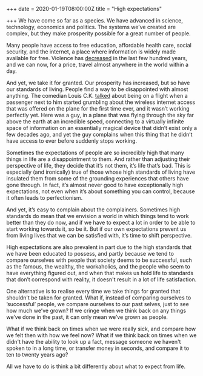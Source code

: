 +++
date = 2020-01-19T08:00:00Z
title = "High expectations"

+++
We have come so far as a species. We have advanced in science, technology, economics and politics. The systems we’ve created are complex, but they make prosperity possible for a great number of people.  
  
Many people have access to free education, affordable health care, social security, and the internet, a place where information is widely made available for free. Violence has [decreased](https://en.wikipedia.org/wiki/The_Better_Angels_of_Our_Nature) in the last few hundred years, and we can now, for a price, travel almost anywhere in the world within a day.  
  
And yet, we take it for granted. Our prosperity has increased, but so have our standards of living. People find a way to be disappointed with almost anything. The comedian Louis C.K. [talked](https://www.youtube.com/watch?v=kBLkX2VaQs4) about being on a flight when a passenger next to him started grumbling about the wireless internet access that was offered on the plane for the first time ever, and it wasn’t working perfectly yet. Here was a guy, in a plane that was flying through the sky far above the earth at an incredible speed, connecting to a virtually infinite space of information on an essentially magical device that didn’t exist only a few decades ago, and yet the guy complains when this thing that he didn’t have access to ever before suddenly stops working.  
  
Sometimes the expectations of people are so incredibly high that many things in life are a disappointment to them. And rather than adjusting their perspective of life, they decide that it’s not them, it’s life that’s bad. This is especially (and ironically) true of those whose high standards of living have insulated them from some of the grounding experiences that others have gone through. In fact, it’s almost never good to have exceptionally high expectations, not even when it’s about something you can control, because it often leads to perfectionism.  
  
And yet, it’s easy to complain about the complainers. Sometimes high standards do mean that we envision a world in which things tend to work better than they do now, and if we have to expect a lot in order to be able to start working towards it, so be it. But if our own expectations prevent us from living lives that we can be satisfied with, it’s time to shift perspective.  
  
High expectations are also prevalent in part due to the high standards that we have been educated to possess, and partly because we tend to compare ourselves with people that society deems to be successful, such as the famous, the wealthy, the workaholics, and the people who seem to have everything figured out, and when that makes us hold life to standards that don’t correspond with reality, it doesn't result in a lot of life satisfaction.  
  
One alternative is to realise every time we take things for granted that shouldn't be taken for granted. What if, instead of comparing ourselves to ’successful’ people, we compare ourselves to our past selves, just to see how much we’ve grown? If we cringe when we think back on any things we’ve done in the past, it can only mean we’ve grown as people.   
  
What if we think back on times when we were really sick, and compare how we felt then with how we feel now? What if we think back on times when we didn't have the ability to look up a fact, message someone we haven't spoken to in a long time, or transfer money in seconds, and compare it to ten to twenty years ago?  
  
All we have to do is think a bit differently about what to expect from life.